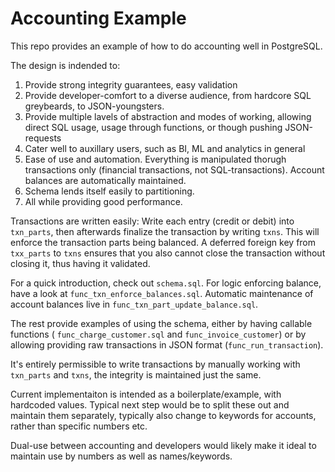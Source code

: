 # Accounting Example

This repo provides an example of how to do accounting well in PostgreSQL.

The design is indended to:
1. Provide strong integrity guarantees, easy validation
1. Provide developer-comfort to a diverse audience, from hardcore SQL
greybeards, to JSON-youngsters.
1. Provide multiple lavels of abstraction and modes of working, allowing direct
SQL usage, usage through functions, or though pushing JSON-requests
1. Cater well to auxillary users, such as BI, ML and analytics in general
1. Ease of use and automation.  Everything is manipulated thorugh transactions
only (financial transactions, not SQL-transactions).  Account balances are
automatically maintained.
1. Schema lends itself easily to partitioning.
1. All while providing good performance.

Transactions are written easily:
Write each entry (credit or debit) into `txn_parts`, then afterwards finalize
the transaction by writing `txns`.  This will enforce the transaction parts
being balanced.  A deferred foreign key from `txx_parts` to `txns` ensures that
you also cannot close the transaction without closing it, thus having it
validated.

For a quick introduction, check out `schema.sql`.
For logic enforcing balance, have a look at `func_txn_enforce_balances.sql`.
Automatic maintenance of account balances live in `func_txn_part_update_balance.sql`.

The rest provide examples of using the schema, either by having callable
functions ( `func_charge_customer.sql` and `func_invoice_customer`) or by
allowing providing raw transactions in JSON format (`func_run_transaction`).

It's entirely permissible to write transactions by manually working with
`txn_parts` and `txns`, the integrity is maintained just the same.

Current implementaiton is intended as a boilerplate/example, with hardcoded
values.  Typical next step would be to split these out and maintain them
separately, typically also change to keywords for accounts, rather than
specific numbers etc.

Dual-use between accounting and developers would likely make it ideal to
maintain use by numbers as well as names/keywords.

